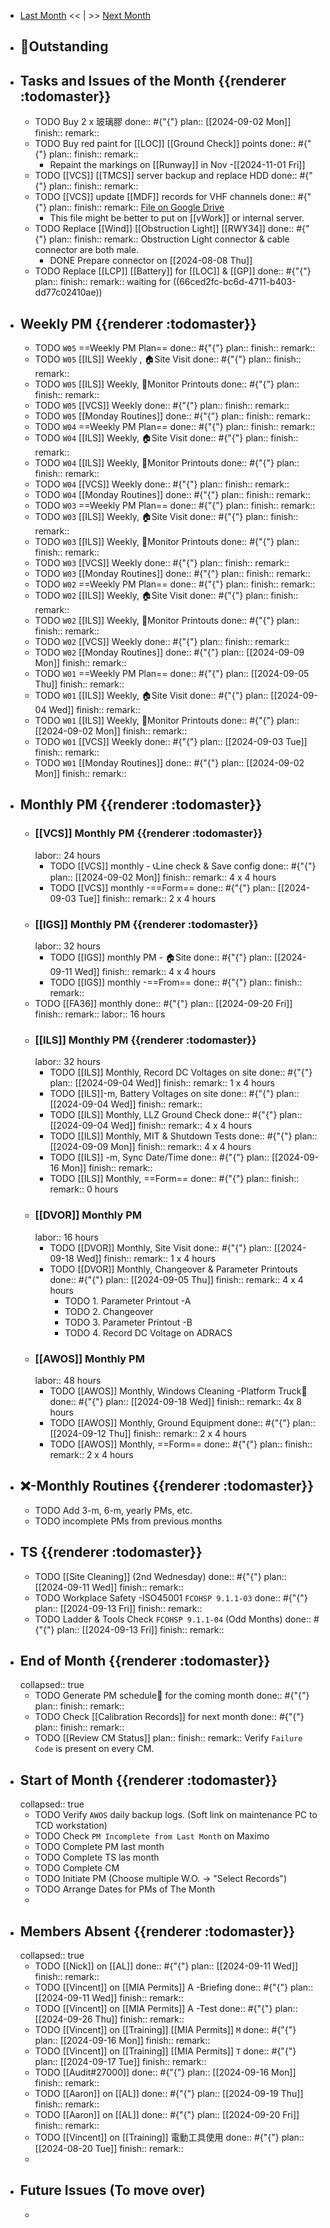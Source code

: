- [Last Month]([[Monthly/2024-08]]) << | >> [Next Month]([[Monthly/2024-10]])
- ## 📌Outstanding
- ## Tasks and Issues of the Month {{renderer :todomaster}}
	- TODO Buy 2 x 玻璃膠
	  done:: #{"{"}
	  plan:: [[2024-09-02 Mon]]
	  finish:: 
	  remark::
	- TODO Buy red paint for [[LOC]] [[Ground Check]] points
	  done:: #{"{"}
	  plan:: 
	  finish:: 
	  remark::
		- Repaint the markings on [[Runway]] in Nov -[[2024-11-01 Fri]]
	- TODO [[VCS]] [[TMCS]] server backup and replace HDD 
	  done:: #{"{"}
	  plan:: 
	  finish:: 
	  remark::
	- TODO [[VCS]] update [[MDF]] records for VHF channels 
	  done:: #{"{"}
	  plan:: 
	  finish:: 
	  remark:: [File on Google Drive](https://docs.google.com/spreadsheets/d/16JhpwpNvPlRxEAC7VNuOSlVX0hVfVapj)
		- This file might be better to put on [[vWork]] or internal server.
	- TODO Replace [[Wind]] [[Obstruction Light]] [[RWY34]]
	  done:: #{"{"}
	  plan:: 
	  finish:: 
	  remark:: Obstruction Light connector & cable connector are both male.
		- DONE Prepare connector on [[2024-08-08 Thu]]
	- TODO Replace [[LCP]] [[Battery]] for [[LOC]] & [[GP]] 
	  done:: #{"{"}
	  plan:: 
	  finish:: 
	  remark:: waiting for ((66ced2fc-bc6d-4711-b403-dd77c02410ae))
- ## Weekly PM {{renderer :todomaster}}
	- TODO  `W05` ==Weekly PM Plan==
	  done:: #{"{"}
	  plan:: 
	  finish::
	  remark::
	- TODO `W05` [[ILS]] Weekly ,  🏠️Site Visit
	  done:: #{"{"}
	  plan:: 
	  finish::
	  remark::
	- TODO `W05` [[ILS]] Weekly, 📄Monitor Printouts 
	  done:: #{"{"}
	  plan:: 
	  finish::
	  remark::
	- TODO `W05` [[VCS]] Weekly
	  done:: #{"{"}
	  plan:: 
	  finish::
	  remark::
	- TODO `W05` [[Monday Routines]] 
	  done:: #{"{"}
	  plan:: 
	  finish::
	  remark::
	- TODO  `W04` ==Weekly PM Plan==
	  done:: #{"{"}
	  plan:: 
	  finish::
	  remark::
	- TODO `W04` [[ILS]] Weekly, 🏠️Site Visit 
	  done:: #{"{"}
	  plan::
	  finish::
	  remark::
	- TODO `W04` [[ILS]] Weekly, 📄Monitor Printouts 
	  done:: #{"{"}
	  plan::
	  finish::
	  remark::
	- TODO `W04` [[VCS]] Weekly
	  done:: #{"{"}
	  plan::
	  finish::
	  remark::
	- TODO `W04` [[Monday Routines]] 
	  done:: #{"{"}
	  plan::
	  finish::
	  remark::
	- TODO  `W03` ==Weekly PM Plan==
	  done:: #{"{"}
	  plan:: 
	  finish::
	  remark::
	- TODO `W03` [[ILS]] Weekly, 🏠️Site Visit 
	  done:: #{"{"}
	  plan::
	  finish::
	  remark::
	- TODO `W03` [[ILS]] Weekly, 📄Monitor Printouts 
	  done:: #{"{"}
	  plan::
	  finish::
	  remark::
	- TODO `W03` [[VCS]] Weekly
	  done:: #{"{"}
	  plan::
	  finish::
	  remark::
	- TODO `W03` [[Monday Routines]] 
	  done:: #{"{"}
	  plan::
	  finish::
	  remark::
	- TODO  `W02` ==Weekly PM Plan==
	  done:: #{"{"}
	  plan:: 
	  finish::
	  remark::
	- TODO `W02` [[ILS]] Weekly, 🏠️Site Visit 
	  done:: #{"{"}
	  plan::
	  finish::
	  remark::
	- TODO `W02` [[ILS]] Weekly, 📄Monitor Printouts 
	  done:: #{"{"}
	  plan::
	  finish::
	  remark::
	- TODO `W02` [[VCS]] Weekly
	  done:: #{"{"}
	  plan::
	  finish::
	  remark::
	- TODO `W02` [[Monday Routines]] 
	  done:: #{"{"}
	  plan:: [[2024-09-09 Mon]]
	  finish::
	  remark::
	- TODO  `W01` ==Weekly PM Plan==
	  done:: #{"{"}
	  plan:: [[2024-09-05 Thu]]
	  finish::
	  remark::
	- TODO `W01` [[ILS]] Weekly, 🏠️Site Visit 
	  done:: #{"{"}
	  plan:: [[2024-09-04 Wed]]
	  finish::
	  remark::
	- TODO `W01` [[ILS]] Weekly, 📄Monitor Printouts 
	  done:: #{"{"}
	  plan:: [[2024-09-02 Mon]]
	  finish::
	  remark::
	- TODO `W01` [[VCS]] Weekly
	  done:: #{"{"}
	  plan:: [[2024-09-03 Tue]]
	  finish::
	  remark::
	- TODO `W01` [[Monday Routines]] 
	  done:: #{"{"}
	  plan:: [[2024-09-02 Mon]]
	  finish::
	  remark::
- ## Monthly PM {{renderer :todomaster}}
	- ### [[VCS]] Monthly PM {{renderer :todomaster}}
	  labor:: 24 hours
		- TODO [[VCS]] monthly - 📞Line check & Save config
		  done:: #{"{"}
		  plan:: [[2024-09-02 Mon]]
		  finish::
		  remark:: 4 x 4 hours
		- TODO [[VCS]] monthly -==Form== 
		  done:: #{"{"}
		  plan:: [[2024-09-03 Tue]]
		  finish::
		  remark:: 2 x 4 hours
	- ### [[IGS]] Monthly PM {{renderer :todomaster}}
	  labor:: 32 hours
		- TODO [[IGS]] monthly PM - 🏠️Site
		  done:: #{"{"}
		  plan:: [[2024-09-11 Wed]]
		  finish::
		  remark:: 4 x 4 hours
		- TODO [[IGS]] monthly -==From== 
		  done:: #{"{"}
		  plan:: 
		  finish::
		  remark::
	- TODO [[FA36]] monthly 
	  done:: #{"{"}
	  plan:: [[2024-09-20 Fri]]
	  finish::
	  remark:: 
	  labor:: 16 hours
	- ### [[ILS]] Monthly PM {{renderer :todomaster}}
	  labor:: 32 hours
		- TODO [[ILS]] Monthly, Record DC Voltages on site 
		  done:: #{"{"}
		  plan:: [[2024-09-04 Wed]]
		  finish::
		  remark:: 1 x 4 hours
		- TODO [[ILS]]-m, Battery Voltages on site 
		  done:: #{"{"}
		  plan:: [[2024-09-04 Wed]]
		  finish::
		  remark::
		- TODO [[ILS]] Monthly, LLZ Ground Check 
		  done:: #{"{"}
		  plan:: [[2024-09-04 Wed]]
		  finish::
		  remark:: 4 x 4 hours
		- TODO [[ILS]] Monthly, MIT & Shutdown Tests 
		  done:: #{"{"}
		  plan:: [[2024-09-09 Mon]]
		  finish::
		  remark:: 4 x 4 hours
		- TODO [[ILS]] -m, Sync Date/Time 
		  done:: #{"{"}
		  plan:: [[2024-09-16 Mon]]
		  finish:: 
		  remark::
		- TODO [[ILS]] Monthly, ==Form== 
		  done:: #{"{"}
		  plan:: 
		  finish::
		  remark:: 0 hours
	- ### [[DVOR]] Monthly PM
	  labor:: 16 hours
		- TODO [[DVOR]] Monthly, Site Visit
		  done:: #{"{"}
		  plan:: [[2024-09-18 Wed]]
		  finish::
		  remark:: 1 x 4 hours
		- TODO [[DVOR]] Monthly, Changeover & Parameter Printouts
		  done:: #{"{"}
		  plan:: [[2024-09-05 Thu]]
		  finish::
		  remark:: 4 x 4 hours
			- TODO 1. Parameter Printout -A
			- TODO 2. Changeover
			- TODO 3. Parameter Printout -B
			- TODO 4. Record DC Voltage on ADRACS
	- ### [[AWOS]] Monthly PM
	  labor:: 48 hours
		- TODO [[AWOS]] Monthly, Windows Cleaning -Platform Truck🚛
		  done:: #{"{"}
		  plan:: [[2024-09-18 Wed]]
		  finish::
		  remark:: 4x 8 hours
		- TODO [[AWOS]] Monthly, Ground Equipment
		  done:: #{"{"}
		  plan:: [[2024-09-12 Thu]]
		  finish::
		  remark:: 2 x 4 hours
		- TODO [[AWOS]] Monthly, ==Form== 
		  done:: #{"{"}
		  plan:: 
		  finish::
		  remark:: 2 x 4 hours
- ## ❌-Monthly Routines {{renderer :todomaster}}
	- TODO Add 3-m, 6-m, yearly PMs, etc.
	- TODO incomplete PMs from previous months
- ## TS {{renderer :todomaster}}
	- TODO [[Site Cleaning]] (2nd Wednesday) 
	  done:: #{"{"}
	  plan:: [[2024-09-11 Wed]]
	  finish::
	  remark::
	- TODO Workplace Safety -ISO45001 `FCOHSP 9.1.1-03`
	  done:: #{"{"}
	  plan:: [[2024-09-13 Fri]]
	  finish::
	  remark::
	- TODO Ladder & Tools Check `FCOHSP 9.1.1-04` (Odd Months) 
	  done:: #{"{"}
	  plan:: [[2024-09-13 Fri]]
	  finish::
	  remark::
- ## End of Month {{renderer :todomaster}}
  collapsed:: true
	- TODO Generate PM schedule📅 for the coming month
	  done:: #{"{"}
	  plan:: 
	  finish::
	  remark::
	- TODO Check [[Calibration Records]] for next month
	  done:: #{"{"}
	  plan:: 
	  finish::
	  remark::
	- TODO [[Review CM Status]]
	  plan:: 
	  finish::
	  remark:: Verify `Failure Code` is present on every CM.
- ## Start of Month {{renderer :todomaster}}
  collapsed:: true
	- TODO Verify `AWOS` daily backup logs. (Soft link on maintenance PC to TCD workstation)
	- TODO Check `PM Incomplete from Last Month` on Maximo
	- TODO Complete PM last month
	- TODO Complete TS las month
	- TODO Complete CM
	- TODO Initiate PM (Choose multiple W.O. -> "Select Records")
	- TODO Arrange Dates for PMs of The Month
	-
- ## Members Absent {{renderer :todomaster}}
  collapsed:: true
	- TODO [[Nick]] on [[AL]] 
	  done:: #{"{"}
	  plan:: [[2024-09-11 Wed]]
	  finish:: 
	  remark::
	- TODO [[Vincent]] on [[MIA Permits]] A -Briefing 
	  done:: #{"{"}
	  plan:: [[2024-09-11 Wed]]
	  finish::
	  remark::
	- TODO [[Vincent]] on [[MIA Permits]] A -Test 
	  done:: #{"{"}
	  plan:: [[2024-09-26 Thu]]
	  finish::
	  remark::
	- TODO [[Vincent]] on [[Training]] [[MIA Permits]] `M`
	  done:: #{"{"}
	  plan:: [[2024-09-16 Mon]]
	  finish::
	  remark::
	- TODO [[Vincent]] on [[Training]] [[MIA Permits]] `T` 
	  done:: #{"{"}
	  plan:: [[2024-09-17 Tue]]
	  finish::
	  remark::
	- TODO [[Audit#27000]] 
	  done:: #{"{"}
	  plan:: [[2024-09-16 Mon]]
	  finish::
	  remark::
	- TODO [[Aaron]] on [[AL]] 
	  done:: #{"{"}
	  plan:: [[2024-09-19 Thu]]
	  finish::
	  remark::
	- TODO [[Aaron]] on [[AL]] 
	  done:: #{"{"}
	  plan:: [[2024-09-20 Fri]]
	  finish::
	  remark::
	- TODO [[Vincent]] on [[Training]] 電動工具使用 
	  done:: #{"{"}
	  plan:: [[2024-08-20 Tue]]
	  finish::
	  remark::
	-
- ## Future Issues (To move over)
	-